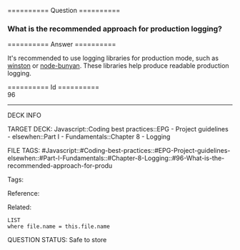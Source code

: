 ========== Question ==========  

### What is the recommended approach for production logging?  

========== Answer ==========  

It's recommended to use logging libraries for production mode, such as [winston](https://github.com/winstonjs/winston) or [node-bunyan](https://github.com/trentm/node-bunyan). These libraries help produce readable production logging.

========== Id ==========  
96

---

DECK INFO

TARGET DECK: Javascript::Coding best practices::EPG - Project guidelines - elsewhen::Part I - Fundamentals::Chapter 8 - Logging

FILE TAGS: #Javascript::#Coding-best-practices::#EPG-Project-guidelines-elsewhen::#Part-I-Fundamentals::#Chapter-8-Logging::#96-What-is-the-recommended-approach-for-produ

Tags:

Reference:

Related:

```dataview
LIST
where file.name = this.file.name
```

QUESTION STATUS: Safe to store
